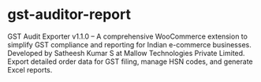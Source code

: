 # gst-auditor-report
GST Audit Exporter v1.1.0 – A comprehensive WooCommerce extension to simplify GST compliance and reporting for Indian e-commerce businesses. Developed by Satheesh Kumar S at Mallow Technologies Private Limited. Export detailed order data for GST filing, manage HSN codes, and generate Excel reports.

